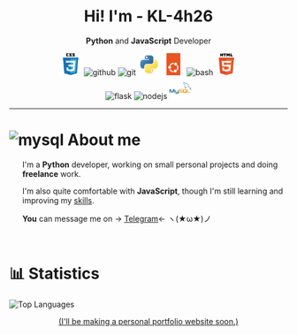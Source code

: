 

<h1 align="center">Hi! I'm - KL-4h26</h1>
<p align="center"><b>Python</b> and <b>JavaScript</b> Developer</p>


<p align="center">
    <img src="https://raw.githubusercontent.com/devicons/devicon/master/icons/css3/css3-original-wordmark.svg" alt="css3" width="40" height="40">
    <img src="https://img.icons8.com/?size=100&id=3tC9EQumUAuq&format=png&color=FFFFFF" alt="github" width="40" height="40"/>
    <img src="https://www.vectorlogo.zone/logos/git-scm/git-scm-icon.svg" alt="git" width="40" height="40"/>
    <img src="https://raw.githubusercontent.com/devicons/devicon/master/icons/python/python-original.svg" alt="python" width="40" height="40"/>
    <img src="https://raw.githubusercontent.com/devicons/devicon/master/icons/ubuntu/ubuntu-original.svg" alt="ubunt-linux" width="40" height="40"/>
    <img src="https://img.icons8.com/?size=100&id=9MJf0ngDwS8z&format=png&color=000000" alt="bash" width="40" height="40"/> 
    <img src="https://raw.githubusercontent.com/devicons/devicon/master/icons/html5/html5-original-wordmark.svg" alt="html5" width="40" height="40"/>
    <br>
    <img src="https://img.icons8.com/?size=100&id=MHcMYTljfKOr&format=png&color=000000" alt="flask" width="40" height="40"/>
    <img src="https://i.ibb.co/Y4NkqvQ3/programing-15484303.png" alt="nodejs" width="30" height="30" />
    <img src="https://raw.githubusercontent.com/devicons/devicon/master/icons/mysql/mysql-original-wordmark.svg" alt="mysql" width="40" height="40"/>
</p>

<hr>
<h1><img src="https://img.icons8.com/?size=100&id=9OGIyU8hrxW5&format=png&color=000000" alt="mysql" width="30" height="30"/> About me</h1>
<ul>
    <p>I'm a <b>Python</b> developer, working on small personal projects and doing <b>freelance</b> work.</p>
    <p>I'm also quite comfortable with <b>JavaScript</b>, though I'm still learning and improving my <u>skills</u>.</p>
    <p><strong>You</strong> can message me on → <a href="https://t.me/JustPythonLanguage">Telegram</a>← ヽ(★ω★)ノ</p>
</ul>
<br>

<h1>📊 Statistics</h1>
<img src="https://github-readme-stats.vercel.app/api/top-langs/?username=KL-4h26&layout=compact&theme=radical" alt="Top Languages" width="400"/>
<br>
<p align="center"><u>(I'll be making a personal portfolio website soon.)<u></p>
